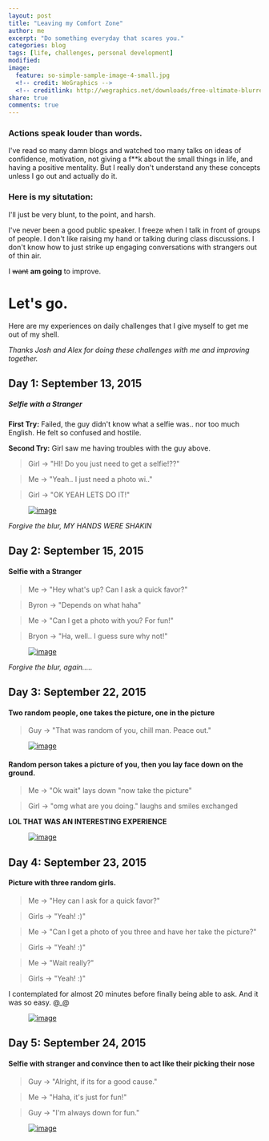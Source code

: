 ```yaml
---
layout: post
title: "Leaving my Comfort Zone"
author: me
excerpt: "Do something everyday that scares you."
categories: blog
tags: [life, challenges, personal development]
modified:
image:
  feature: so-simple-sample-image-4-small.jpg
  <!-- credit: WeGraphics -->
  <!-- creditlink: http://wegraphics.net/downloads/free-ultimate-blurred-background-pack/ -->
share: true
comments: true
---
```


### Actions speak louder than words.

I've read so many damn blogs and watched too many talks on ideas of confidence, motivation, not giving a f**k about the small things in life, and having a positive mentality. But I really don't understand any these concepts unless I go out and actually do it. 

### Here is my situtation:

I'll just be very blunt, to the point, and harsh.

I've never been a good public speaker. I freeze when I talk in front of groups of people. I don't like raising my hand or talking during class discussions. I don't know how to just strike up engaging conversations with strangers out of thin air. 

I <s>want</s> **am going** to improve.


# Let's go.

Here are my experiences on daily challenges that I give myself to get me out of my shell.

*Thanks Josh and Alex for doing these challenges with me and improving together.*

## Day 1: September 13, 2015

##### Selfie with a Stranger

**First Try:** Failed, the guy didn't know what a selfie was.. nor too much English. He felt so confused and hostile.

**Second Try:** Girl saw me having troubles with the guy above.

> Girl -> "HI! Do you just need to get a selfie!??"

> Me -> "Yeah.. I just need a photo wi.."

> Girl -> "OK YEAH LETS DO IT!"

<figure>
    <a href="/../../images/challenges/09_13_15_First.jpg"><img src="/../../images/challenges/09_13_15_First.jpg" alt="image"></a>
</figure>

*Forgive the blur, MY HANDS WERE SHAKIN*









## Day 2: September 15, 2015

#### Selfie with a Stranger

> Me -> "Hey what's up? Can I ask a quick favor?"

> Byron -> "Depends on what haha"

> Me -> "Can I get a photo with you? For fun!"

> Bryon -> "Ha, well.. I guess sure why not!"

<figure>
    <a href="/../../images/challenges/09_15_15_Second_Byron.jpg"><img src="/../../images/challenges/09_15_15_Second_Byron.jpg" alt="image"></a>
</figure>

*Forgive the blur, again.....*









## Day 3: September 22, 2015

#### Two random people, one takes the picture, one in the picture

> Guy -> "That was random of you, chill man. Peace out."

<figure class="half">
    <a href="/../../images/challenges/09_22_15_other.jpg"><img src="/../../images/challenges/09_22_15_other.jpg" alt="image"></a>
</figure>


#### Random person takes a picture of you, then you lay face down on the ground.

> Me -> "Ok wait" lays down "now take the picture"

> Girl -> "omg what are you doing." laughs and smiles exchanged

**LOL THAT WAS AN INTERESTING EXPERIENCE**

<figure>
    <a href="/../../images/challenges/09_22_15_lay_down.jpg"><img src="/../../images/challenges/09_22_15_lay_down.jpg" alt="image"></a>
</figure>












## Day 4: September 23, 2015

#### Picture with three random girls.

> Me -> "Hey can I ask for a quick favor?"

> Girls -> "Yeah! :)"

> Me -> "Can I get a photo of you three and have her take the picture?"

> Girls -> "Yeah! :)"

> Me -> "Wait really?"

> Girls -> "Yeah! :)"

I contemplated for almost 20 minutes before finally being able to ask. And it was so easy. @_@

<figure>
    <a href="/../../images/challenges/09_23_15_three_girls.jpg"><img src="/../../images/challenges/09_23_15_three_girls.jpg" alt="image"></a>
</figure>












## Day 5: September 24, 2015

#### Selfie with stranger and convince then to act like their picking their nose

> Guy -> "Alright, if its for a good cause."

> Me -> "Haha, it's just for fun!"

> Guy -> "I'm always down for fun."

<figure>
    <a href="/../../images/challenges/09_24_15_pick_nose.jpg"><img src="/../../images/challenges/09_24_15_pick_nose.jpg" alt="image"></a>
</figure>



